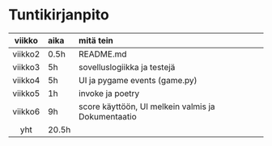 # Tuntikirjanpito

| viikko | aika | mitä tein  |
| :----:|:-----| :-----|
| viikko2 | 0.5h | README.md |
| viikko3 |  5h | sovelluslogiikka ja testejä |
| viikko4 | 5h | UI ja pygame events (game.py) | 
| viikko5 | 1h | invoke ja poetry |
| viikko6 | 9h | score käyttöön, UI melkein valmis ja Dokumentaatio |
| yht   | 20.5h   | | 
